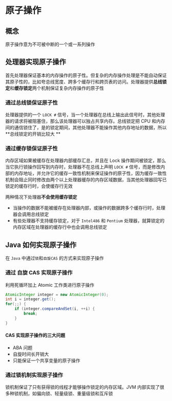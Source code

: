 # 原子操作

## 概念

原子操作意为不可被中断的一个或一系列操作



## 处理器实现原子操作

首先处理器保证基本的内存操作的原子性。但复杂的内存操作处理是不能自动保证其原子性的，比如夸总线宽度、跨多个缓存行和跨页表的访问。处理器提供**总线锁定**和**缓存锁定**两个机制保证复杂内存操作的原子性



### 通过总线锁保证原子性

处理器提供的一个 `LOCK #` 信号，当一个处理器在总线上输出此信号时，其他处理器的请求将被阻塞住，那么该处理器可以独占共享内存。总线锁定把 CPU 和内存间的通信锁住了，是的锁定期间，其他处理器不能操作其他内存地址的数据，所以**总线锁定的开销比较大 **



### 通过缓存锁保证原子性

内存区域如果被缓存在处理器内部缓存汇总，并且在 Lock 操作期间被锁定，那么当它执行锁操作回写到内存时，处理器不在总线上声明 `LOCK #` 信号，而是修改内部的内存地址，并允许它的缓存一致性机制来保证操作的原子性，因为缓存一致性机制会阻止同时修改由两个以上处理器缓存的内存区域数据，当其他处理器回写已锁定的缓存行时，会使缓存行无效

两种情况下处理器**不会使用缓存锁定**

* 当操作的数据不能被缓存在处理器内部，或操作的数据跨多个缓存行时，处理器会调用总线锁定
* 有些处理器不支持缓存锁定，对于 `Intel486` 和 `Pentium` 处理器，就算锁定的内存区域在处理器的缓存行中也会调用总线锁定 



## Java 如何实现原子操作

在 `Java` 中通过`锁`和`自旋CAS` 的方式来实现原子操作



### 通过 自旋 CAS 实现原子操作

利用死循环加上 Atomic 工作类进行原子操作 

```java
AtomicInteger integer = new AtomicInteger(0);
int i = integer.get();
for(;;) {
    if (integer.compareAndSet(i, ++i) {
        break;
    }
}
```



#### CAS 实现原子操作的三大问题

* ABA 问题
* 自旋时间长开销大
* 只能保证一个共享变量的原子操作



### 通过锁机制实现原子操作

锁机制保证了只有获得锁的线程才能够操作锁定的内存区域。JVM 内部实现了很多种锁机制，如偏向锁、轻量级锁、重量级锁和互斥锁